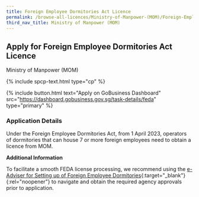 ```yaml
---
title: Foreign Employee Dormitories Act Licence
permalink: /browse-all-licences/Ministry-of-Manpower-(MOM)/Foreign-Employee-Dormitories-Act-Licence
third_nav_title: Ministry of Manpower (MOM)
---
```


## Apply for Foreign Employee Dormitories Act Licence

Ministry of Manpower (MOM)

{% include spcp-text.html type="cp" %}

{% include button.html text="Apply on GoBusiness Dashboard" src="https://dashboard.gobusiness.gov.sg/task-details/feda" type="primary" %}

<H3>Application Details</H3>

<p>Under the Foreign Employee Dormitories Act, from 1 April 2023, operators of dormitories that can house 7 or more foreign employees need to obtain a licence from MOM.</p>

<strong>Additional Information</strong>

To facilitate a smooth FEDA license processing, we recommend using the [e-Adviser for Setting
up of Foreign Employee Dormitories](https://eadviser.gobusiness.gov.sg/operatingdormitoryforforeignemployees){:target="_blank"}{:rel="noopener"} to navigate and obtain the required agency approvals prior to application.